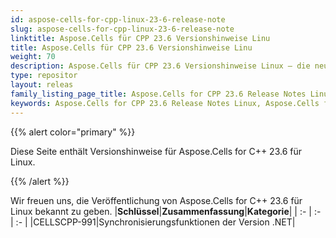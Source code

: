 ```yaml
---
id: aspose-cells-for-cpp-linux-23-6-release-note
slug: aspose-cells-for-cpp-linux-23-6-release-note
linktitle: Aspose.Cells für CPP 23.6 Versionshinweise Linu
title: Aspose.Cells für CPP 23.6 Versionshinweise Linu
weight: 70
description: Aspose.Cells für CPP 23.6 Versionshinweise Linux – die neuesten Verbesserungen, neuen Funktionen und Korrekturen
type: repositor
layout: releas
family_listing_page_title: Aspose.Cells for CPP 23.6 Release Notes Linu
keywords: Aspose.Cells for CPP 23.6 Release Notes Linux, Aspose.Cells for CPP 23.6 Linux updates and fixe
---
```

{{% alert color="primary" %}}

Diese Seite enthält Versionshinweise für Aspose.Cells for C++ 23.6 für Linux.

{{% /alert %}}

Wir freuen uns, die Veröffentlichung von Aspose.Cells for C++ 23.6 für Linux bekannt zu geben.
|**Schlüssel**|**Zusammenfassung**|**Kategorie**|
| :- | :- | :- |
|CELLSCPP-991|Synchronisierungsfunktionen der Version .NET|
